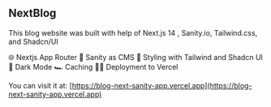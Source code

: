 ## NextBlog 
This blog website was built with help of Next.js 14 , Sanity.io, Tailwind.css, and Shadcn/UI

🌐 Nextjs App Router
🚀 Sanity as CMS
🎨 Styling with Tailwind and Shadcn UI
🌚 Dark Mode
🏎️ Caching
😶‍🌫️ Deployment to Vercel

You can visit it at: [https://blog-next-sanity-app.vercel.app](https://blog-next-sanity-app.vercel.app)

